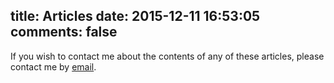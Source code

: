 title: Articles
date: 2015-12-11 16:53:05
comments: false
---
If you wish to contact me about the contents of any of these articles, please contact me by [email](mailto:mail@svdb.co 'mail@svdb.co').